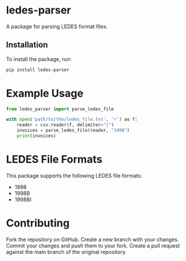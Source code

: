 # ledes-parser
A package for parsing LEDES format files.

## Installation

To install the package, run:

```bash
pip install ledes-parser
```
# Example Usage
```python
from ledes_parser import parse_ledes_file

with open('path/to/the/ledes_file.txt', 'r') as f:
    reader = csv.reader(f, delimiter="|")
    invoices = parse_ledes_file(reader, "1998")
    print(invoices)
```

# LEDES File Formats
This package supports the following LEDES file formats:

* 1998
* 1998B
* 1998BI

# Contributing
Fork the repository on GitHub.
Create a new branch with your changes.
Commit your changes and push them to your fork.
Create a pull request against the main branch of the original repository.